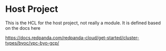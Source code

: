 # Host Project

This is the HCL for the host project, not really a module. It is defined based on the docs here

https://docs.redpanda.com/redpanda-cloud/get-started/cluster-types/byoc/vpc-byo-gcp/